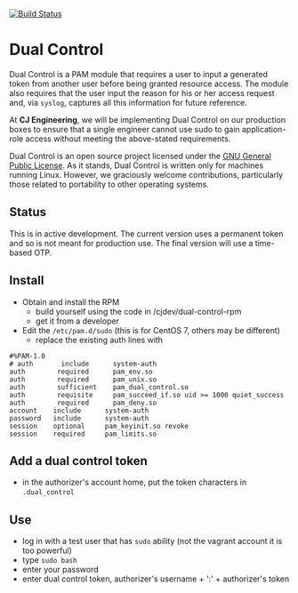 [![Build Status](https://travis-ci.org/cjdev/dual-control.svg?branch=master)](https://travis-ci.org/cjdev/dual-control)

# Dual Control
Dual Control is a PAM module that requires a user to input a generated token from another user before being granted resource access. The module also requires that the user input the reason for his or her access request and, via `syslog`, captures all this information for future reference.

At **CJ Engineering**, we will be implementing Dual Control on our production boxes to ensure that a single engineer cannot use sudo to gain application-role access without meeting the above-stated requirements.

Dual Control is an open source project licensed under the [GNU General Public License](https://github.com/cjdev/dual-control/blob/master/LICENSE). As it stands, Dual Control is written only for machines running Linux. However, we graciously welcome contributions, particularly those related to portability to other operating systems.

## Status
This is in active development. The current version uses a permanent token and so is not meant for production use. The final version will
use a time-based OTP.

## Install
- Obtain and install the RPM
  - build yourself using the code in /cjdev/dual-control-rpm
  - get it from a developer
- Edit the `/etc/pam.d/sudo`  (this is for CentOS 7, others may be different)
  - replace the existing auth lines with
```
#%PAM-1.0
# auth       include      system-auth
auth        required      pam_env.so
auth        required      pam_unix.so
auth        sufficient    pam_dual_control.so
auth        requisite     pam_succeed_if.so uid >= 1000 quiet_success
auth        required      pam_deny.so
account    include      system-auth
password   include      system-auth
session    optional     pam_keyinit.so revoke
session    required     pam_limits.so
```

## Add a dual control token
- in the authorizer's account home, put the token characters in `.dual_control`

## Use
- log in with a test user that has `sudo` ability (not the vagrant account it is too
powerful)
- type `sudo bash`
- enter your password
- enter dual control token, authorizer's username + ':' + authorizer's token


